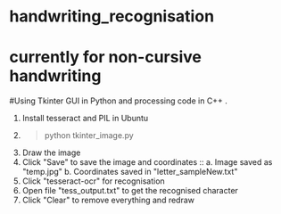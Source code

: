 # handwriting_recognisation
# currently for non-cursive handwriting
#Using Tkinter GUI in Python and processing code in C++ .
1. Install tesseract and PIL in Ubuntu
2. > python tkinter_image.py
3. Draw the image 
4. Click "Save" to save the image and coordinates ::
   a. Image saved as "temp.jpg" 
   b. Coordinates saved in "letter_sampleNew.txt"
5. Click "tesseract-ocr" for recognisation 
6. Open file "tess_output.txt" to get the recognised character 
7. Click "Clear" to remove everything and redraw
